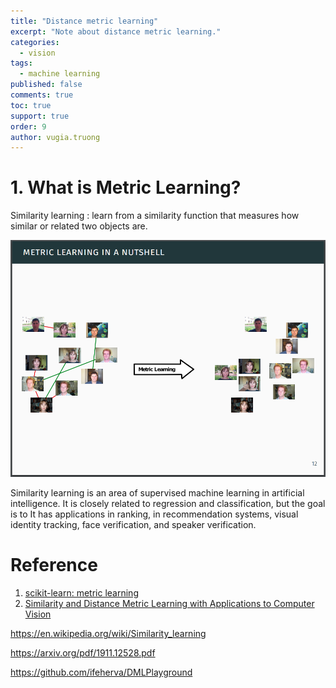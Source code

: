 ```yaml
---
title: "Distance metric learning"
excerpt: "Note about distance metric learning."
categories: 
  - vision
tags: 
  - machine learning
published: false
comments: true
toc: true
support: true
order: 9
author: vugia.truong
---
```


# 1. What is Metric Learning?

Similarity learning : learn from a similarity function that measures how similar or related two objects are.

![dml 01](/assets/images/2020/dml/dml_01.png)

Similarity learning is an area of supervised machine learning in artificial intelligence. It is closely related to regression and classification, but the goal is to  It has applications in ranking, in recommendation systems, visual identity tracking, face verification, and speaker verification.

# Reference

1. [scikit-learn: metric learning](http://contrib.scikit-learn.org/metric-learn/introduction.html)
2. [Similarity and Distance Metric Learning with Applications to Computer Vision
](http://researchers.lille.inria.fr/abellet/talks/metric_learning_tutorial_ECML_PKDD.pdf)

https://en.wikipedia.org/wiki/Similarity_learning

https://arxiv.org/pdf/1911.12528.pdf

https://github.com/ifeherva/DMLPlayground